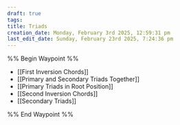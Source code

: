 ```yaml
---
draft: true
tags: 
title: Triads
creation_date: Monday, February 3rd 2025, 12:59:31 pm
last_edit_date: Sunday, February 23rd 2025, 7:24:36 pm
---
```


%% Begin Waypoint %%

- [[First Inversion Chords]]
- [[Primary and Secondary Triads Together]]
- [[Primary Triads in Root Position]]
- [[Second Inversion Chords]]
- [[Secondary Triads]]

%% End Waypoint %%
